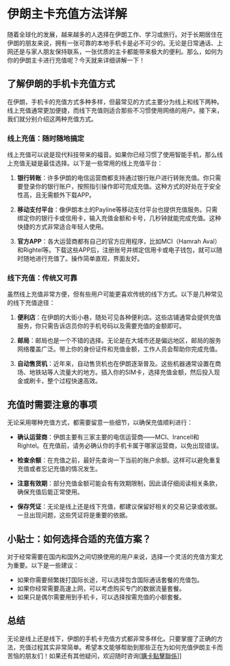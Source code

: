 # 伊朗主卡充值方法详解

随着全球化的发展，越来越多的人选择在伊朗工作、学习或旅行。对于长期居住在伊朗的朋友来说，拥有一张可靠的本地手机卡是必不可少的。无论是日常通话、上网还是与家人朋友保持联系，一张优质的主卡都能带来极大的便利。那么，如何为你的伊朗主卡进行充值呢？今天就来详细讲解一下！

## 了解伊朗的手机卡充值方式

在伊朗，手机卡的充值方式多种多样，但最常见的方式主要分为线上和线下两种。线上充值通常更加便捷，而线下充值则适合那些不习惯使用网络的用户。接下来，我们就分别介绍这两种充值方式。

### 线上充值：随时随地搞定

线上充值可以说是现代科技带来的福音。如果你已经习惯了使用智能手机，那么线上充值无疑是最佳选择。以下是一些常用的线上充值平台：

1. **银行转账**：许多伊朗的电信运营商都支持通过银行账户进行转账充值。你只需要登录你的银行账户，按照指引操作即可完成充值。这种方式的好处在于安全性高，且无需额外下载APP。

2. **移动支付平台**：像伊朗本土的Payline等移动支付平台也提供充值服务。只需绑定你的银行卡或信用卡，输入充值金额和卡号，几秒钟就能完成充值。这种快捷的方式非常适合年轻人使用。

3. **官方APP**：各大运营商都有自己的官方应用程序，比如MCI（Hamrah Aval）和Rightel等。下载这些APP后，注册账号并绑定信用卡或电子钱包，就可以随时随地进行充值了。操作简单直观，界面友好。

### 线下充值：传统又可靠

虽然线上充值非常方便，但有些用户可能更喜欢传统的线下方式。以下是几种常见的线下充值途径：

1. **便利店**：在伊朗的大街小巷，随处可见各种便利店。这些店铺通常会提供充值服务，你只需告诉店员你的手机号码以及需要充值的金额即可。

2. **邮局**：邮局也是一个不错的选择。无论是在大城市还是偏远地区，邮局的服务网络覆盖广泛。带上你的身份证件和充值金额，工作人员会帮助你完成充值。

3. **自动售货机**：近年来，自动售货机也在伊朗逐渐普及。这些机器通常设置在商场、地铁站等人流量大的地方。插入你的SIM卡，选择充值金额，然后投入现金或刷卡，整个过程快速高效。

## 充值时需要注意的事项

无论采用哪种充值方式，都需要留意一些细节，以确保充值顺利进行：

- **确认运营商**：伊朗主要有三家主要的电信运营商——MCI、Irancell和Rightel。在充值前，请务必确认你的手机卡属于哪家运营商，以免出现错误。

- **检查余额**：在充值之前，最好先查询一下当前的账户余额。这样可以避免重复充值或者忘记充值的情况发生。

- **注意有效期**：部分充值金额可能会有有效期限制，因此请仔细阅读相关条款，确保充值后能正常使用。

- **保存凭证**：无论是线上还是线下充值，都建议保留好相关的交易记录或收据。一旦出现问题，这些凭证将是重要的依据。

## 小贴士：如何选择合适的充值方案？

对于经常需要在国内和国外之间切换使用的用户来说，选择一个灵活的充值方案尤为重要。以下是一些建议：

- 如果你需要频繁拨打国际长途，可以选择包含国际通话套餐的充值包。
- 如果你经常需要高速上网，可以考虑购买专门的数据流量套餐。
- 如果只是偶尔需要用到手机卡，可以选择按需充值的小额套餐。

## 总结

无论是线上还是线下，伊朗的手机卡充值方式都非常多样化。只要掌握了正确的方法，充值过程其实非常简单。希望本文能够帮助到那些正在为如何充值伊朗主卡而苦恼的朋友们！如果还有其他疑问，欢迎随时咨询[[購卡點擊聯係](https://t.me/s/esim1088)]]